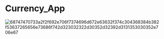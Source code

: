 # Currency_App
![68747470733a2f2f692e706f7374696d672e63632f374c304368384b382f53637265656e73686f742d323032322d30352d32392d3131353030352e706e67](https://user-images.githubusercontent.com/63207127/217272768-459ac8ab-5dd1-4e03-8fd2-5bfeb844f42d.png)
